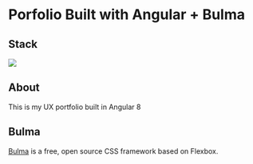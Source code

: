 # Porfolio Built with Angular + Bulma

## Stack
![](https://img.shields.io/badge/angular_8+-✓-brightgreen.svg)

## About 
This is my UX portfolio built in Angular 8

## Bulma

[Bulma](https://bulma.io/) is a free, open source CSS framework based on Flexbox.

